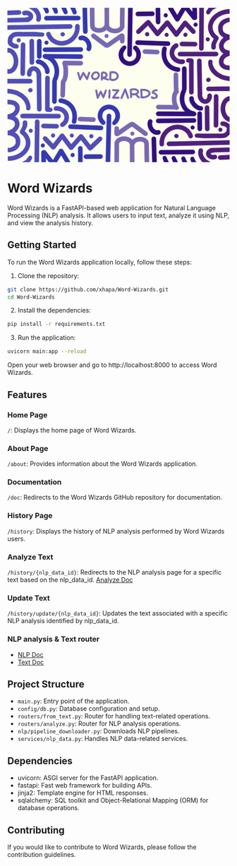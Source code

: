 ![alt text](./assets/images/Background.PNG)
# Word Wizards

Word Wizards is a FastAPI-based web application for Natural Language Processing (NLP) analysis. It allows users to input text, analyze it using NLP, and view the analysis history.
## Getting Started

To run the Word Wizards application locally, follow these steps:

1. Clone the repository:
    
```bash
git clone https://github.com/xhapa/Word-Wizards.git
cd Word-Wizards
```

2. Install the dependencies:

```bash
pip install -r requirements.txt
```

3. Run the application:

```bash
uvicorn main:app --reload
```
Open your web browser and go to http://localhost:8000 to access Word Wizards.

## Features
### Home Page

```/```: Displays the home page of Word Wizards.

### About Page

```/about```: Provides information about the Word Wizards application.

### Documentation

```/doc```: Redirects to the Word Wizards GitHub repository for documentation.

### History Page

```/history```: Displays the history of NLP analysis performed by Word Wizards users.

### Analyze Text

```/history/{nlp_data_id}```: Redirects to the NLP analysis page for a specific text based on the nlp_data_id. [Analyze Doc](./src/READMEan.md)

### Update Text

```/history/update/{nlp_data_id}```: Updates the text associated with a specific NLP analysis identified by nlp_data_id.

### NLP analysis & Text router

* [NLP Doc](./src/READMEnlp.md)
* [Text Doc](./src/READMEte.md)

## Project Structure

* ```main.py```: Entry point of the application.
* ```config/db.py```: Database configuration and setup.
* ```routers/from_text.py```: Router for handling text-related operations.
* ```routers/analyze.py```: Router for NLP analysis operations.
* ```nlp/pipeline_downloader.py```: Downloads NLP pipelines.
* ```services/nlp_data.py```: Handles NLP data-related services.

## Dependencies

* uvicorn: ASGI server for the FastAPI application.
* fastapi: Fast web framework for building APIs.
* jinja2: Template engine for HTML responses.
* sqlalchemy: SQL toolkit and Object-Relational Mapping (ORM) for database operations.

## Contributing

If you would like to contribute to Word Wizards, please follow the contribution guidelines.
